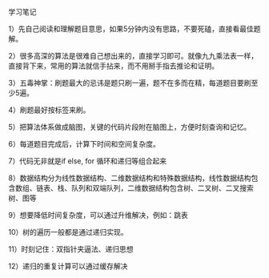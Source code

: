 学习笔记

1）先自己阅读和理解题目意思，如果5分钟内没有思路，不要死磕，直接看最佳题解。

2）很多高深的算法是很难自己想出来的，直接学习即可。就像九九乘法表一样，直接背下来，常用的算法就信手拈来，而不用掰手指去推论和证明。

3）五毒神掌：刷题最大的忌讳是题只刷一遍，题不在多而在精，每道题目要刷至少5遍。

4）刷题最好按标签来刷。

5）把算法体系做成脑图，关键的代码片段附在脑图上，方便时刻查询和记忆。

6）每道题目完成后，计算下时间和空间复杂度。

7）代码无非就是if else, for 循环和递归等组合起来

8）数据结构分为线性数据结构、二维数据结构和特殊数据结构，线性数据结构包含数组、链表、栈、队列和双端队列，二维数据结构包含树、二叉树、二叉搜索树、图等

9）想要降低时间复杂度，可以通过升维解决，例如：跳表

10）树的遍历一般都是通过递归实现。

11）时刻记住：双指针夹逼法、递归思想

12）递归的重复计算可以通过缓存解决
